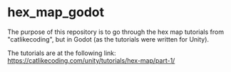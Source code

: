 # hex_map_godot

The purpose of this repository is to go through the hex map tutorials from "catlikecoding", but in Godot (as the tutorials were written for Unity).

The tutorials are at the following link: https://catlikecoding.com/unity/tutorials/hex-map/part-1/

